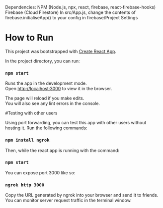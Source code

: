 Dependencies:
NPM (Node.js, npx, react, firebase, react-firebase-hooks)
Firebase (Cloud Firestore)
In src/App.js, change the contents of firebase.initialiseApp() to your config in firebase/Project Settings

# How to Run

This project was bootstrapped with [Create React App](https://github.com/facebook/create-react-app).

In the project directory, you can run:

### `npm start`

Runs the app in the development mode.\
Open [http://localhost:3000](http://localhost:3000) to view it in the browser.

The page will reload if you make edits.\
You will also see any lint errors in the console.

#Testing with other users

Using port forwarding, you can test this app with other users without hosting it.
Run the following commands:

### `npm install ngrok`

Then, while the react app is running with the command:

### `npm start`

You can expose port 3000 like so:

### `ngrok http 3000`

Copy the URL generated by ngrok into your browser and send it to friends. You can
monitor server request traffic in the terminal window.

